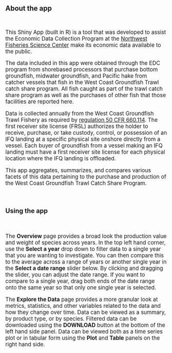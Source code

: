 ## About the app
<br>

<div style="font-size:1.2em;">

This Shiny App (built in R) is a tool that was developed to assist the Economic Data Collection Program at the
<a href="https://www.fisheries.noaa.gov/about/northwest-fisheries-science-center" target="_blank">Northwest Fisheries Science Center</a> 
make its economic data available to the public. 

The data included in this app were obtained through the EDC program from shorebased processors that purchase bottom groundfish, midwater groundfish, 
and Pacific hake from catcher vessels that fish in the West Coast Groundfish Trawl catch share program. All fish caught as part of the trawl catch share 
program as well as the purchases of other fish that those facilities are reported here.

Data is collected annually from the West Coast Groundfish Trawl Fishery as required by
<a href="https://www.ecfr.gov/current/title-50/chapter-VI/part-660/subpart-D/section-660.114" target="_blank">regulation 50 CFR 660.114</a>.
The first receiver site license (FRSL) authorizes the holder to receive, purchase, or take custody, control, or possession of an IFQ landing at a specific 
physical site onshore directly from a vessel. Each buyer of groundfish from a vessel making an IFQ landing must have a first receiver site license for 
each physical location where the IFQ landing is offloaded.


This app aggregates, summarizes, and compares various facets of this data pertaining to the purchase and production of the West Coast Groundfish Trawl Catch Share Program.


<br>

### Using the app 
<br>

The **Overview** page provides a broad look the production value and weight of species across years. In the top left hand corner, use the **Select a year** drop down 
to filter data to a single year that you are wanting to investigate. You can then compare this to the average across a range of years or another single year in the 
**Select a date range** slider below. By clicking and dragging the slider, you can adjust the date range. If you want to compare to a single year, drag both ends of the 
date range onto the same year so that only one single year is selected.


The **Explore the Data** page provides a more granular look 
at metrics, statistics, and other variables related to the data and how they change over time. Data can be viewed as a summary, by product type, or by species. Filtered data can be downloaded using the **DOWNLOAD** button at the 
bottom of the left hand side panel. Data can be viewed both as a time series plot or in tabular form using the **Plot** and **Table** panels on the right hand side.

</div>
